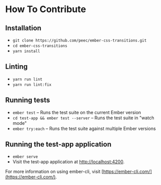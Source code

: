 # How To Contribute

## Installation

* `git clone https://github.com/peec/ember-css-transitions.git`
* `cd ember-css-transitions`
* `yarn install`

## Linting

* `yarn run lint`
* `yarn run lint:fix`

## Running tests

* `ember test` – Runs the test suite on the current Ember version
* `cd test-app && ember test --server` – Runs the test suite in "watch mode"
* `ember try:each` – Runs the test suite against multiple Ember versions

## Running the test-app application

* `ember serve`
* Visit the test-app application at [http://localhost:4200](http://localhost:4200).

For more information on using ember-cli, visit [https://ember-cli.com/](https://ember-cli.com/).
